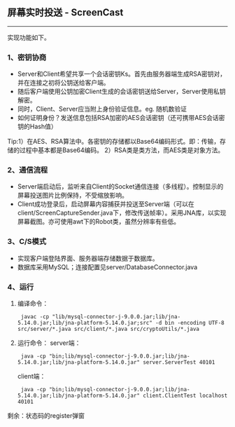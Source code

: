 ## 屏幕实时投送 - ScreenCast
------------
实现功能如下。
### 1、密钥协商

- Server和Client希望共享一个会话密钥Ks。首先由服务器端生成RSA密钥对，并在连接之初将公钥送给客户端。
- 随后客户端使用公钥加密Client生成的会话密钥送给Server，Server使用私钥解密。
- 同时，Client、Server应当附上身份验证信息。eg. 随机数验证
- 如何证明身份？发送信息包括RSA加密的AES会话密钥（还可携带AES会话密钥的Hash值）

Tip:1）在AES、RSA算法中。各密钥的存储都以Base64编码形式。即：传输，存储的过程中基本都是Base64编码。
    2）RSA类是类方法，而AES类是对象方法。

### 2、通信流程
- Server端启动后，监听来自Client的Socket通信连接（多线程）。控制显示的屏幕投送图片比例保持，不受缩放影响。
- Client成功登录后，启动屏幕内容捕获并投送至Server端（可以在client/ScreenCaptureSender.java下，修改传送帧率）。采用JNA库，以实现屏幕截图。亦可使用awt下的Robot类，虽然分辨率有些低。

### 3、C/S模式
- 实现客户端登陆界面、服务器端存储数据于数据库。
- 数据库采用MySQL；连接配置见server/DatabaseConnector.java

### 4、运行
1. 编译命令：
   
        javac -cp "lib/mysql-connector-j-9.0.0.jar;lib/jna-5.14.0.jar;lib/jna-platform-5.14.0.jar;src" -d bin -encoding UTF-8 src/server/*.java src/client/*.java src/cryptoUtils/*.java

2. 运行命令：
    server端：

        java -cp "bin;lib/mysql-connector-j-9.0.0.jar;lib/jna-5.14.0.jar;lib/jna-platform-5.14.0.jar" server.ServerTest 40101
    client端：

        java -cp "bin;lib/mysql-connector-j-9.0.0.jar;lib/jna-5.14.0.jar;lib/jna-platform-5.14.0.jar" client.ClientTest localhost 40101


剩余：状态码的register弹窗
